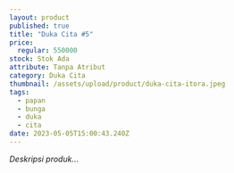 ```yaml
---
layout: product
published: true
title: "Duka Cita #5"
price:
  regular: 550000
stock: Stok Ada
attribute: Tanpa Atribut
category: Duka Cita
thumbnail: /assets/upload/product/duka-cita-itora.jpeg
tags:
  - papan
  - bunga
  - duka
  - cita
date: 2023-05-05T15:00:43.240Z
---
```

*Deskripsi produk...*